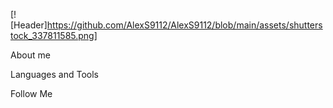 [![Header]https://github.com/AlexS9112/AlexS9112/blob/main/assets/shutterstock_337811585.png]

About me

Languages and Tools

Follow Me